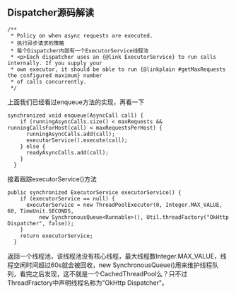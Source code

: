 ## Dispatcher源码解读

```
/**
 * Policy on when async requests are executed.
 * 执行异步请求的策略
 * 每个Dispatcher内部有一个ExecutorService线程池
 * <p>Each dispatcher uses an {@link ExecutorService} to run calls internally. If you supply your
 * own executor, it should be able to run {@linkplain #getMaxRequests the configured maximum} number
 * of calls concurrently.
 */
```

上面我们已经看过enqueue方法的实现，再看一下

```
synchronized void enqueue(AsyncCall call) {
    if (runningAsyncCalls.size() < maxRequests && runningCallsForHost(call) < maxRequestsPerHost) {
      runningAsyncCalls.add(call);
      executorService().execute(call);
    } else {
      readyAsyncCalls.add(call);
    }
  }
```

接着跟踪executorService()方法

```
public synchronized ExecutorService executorService() {
    if (executorService == null) {
      executorService = new ThreadPoolExecutor(0, Integer.MAX_VALUE, 60, TimeUnit.SECONDS,
          new SynchronousQueue<Runnable>(), Util.threadFactory("OkHttp Dispatcher", false));
    }
    return executorService;
  }
```

返回一个线程池，该线程池没有核心线程，最大线程数Integer.MAX_VALUE，线程空闲时间超过60s就会被回收，new SynchronousQueue<Runnable>()用来维护线程队列，看完之后发现，这不就是一个CachedThreadPool么？只不过ThreadFractory中声明线程名称为"OkHttp Dispatcher"。